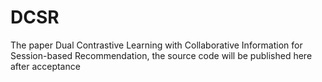 # DCSR
The paper Dual Contrastive Learning with Collaborative Information for Session-based Recommendation, the source code will be published here after acceptance
